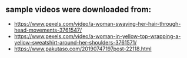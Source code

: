 ## sample videos were downloaded from:

- https://www.pexels.com/video/a-woman-swaying-her-hair-through-head-movements-3761547/
- https://www.pexels.com/video/a-woman-in-yellow-top-wrapping-a-yellow-sweatshirt-around-her-shoulders-3761571/
- https://www.pakutaso.com/20190747197post-22118.html
